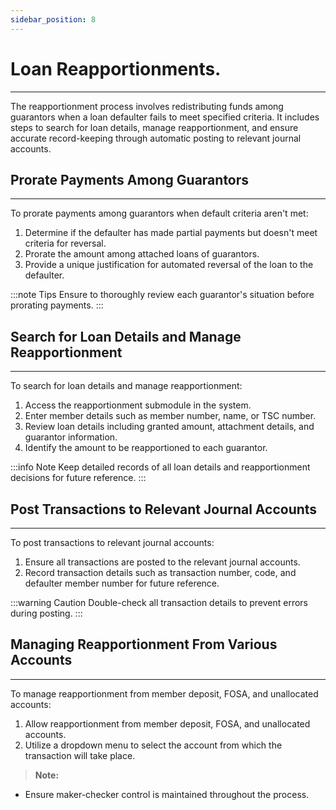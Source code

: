 ```yaml
---
sidebar_position: 8
---
```


# Loan Reapportionments.
---

<div class="customized-intro-container" id="introduction">
    <p>
The reapportionment process involves redistributing funds among guarantors when a loan defaulter fails to meet specified criteria. It includes steps to search for loan details, manage reapportionment, and ensure accurate record-keeping through automatic posting to relevant journal accounts.
    </p>
</div>

## Prorate Payments Among Guarantors
---

To prorate payments among guarantors when default criteria aren't met:

1. Determine if the defaulter has made partial payments but doesn't meet criteria for reversal.
2. Prorate the amount among attached loans of guarantors.
3. Provide a unique justification for automated reversal of the loan to the defaulter.

:::note Tips
Ensure to thoroughly review each guarantor's situation before prorating payments.
:::

## Search for Loan Details and Manage Reapportionment
---

To search for loan details and manage reapportionment:

1. Access the reapportionment submodule in the system.
2. Enter member details such as member number, name, or TSC number.
3. Review loan details including granted amount, attachment details, and guarantor information.
4. Identify the amount to be reapportioned to each guarantor.

:::info Note
Keep detailed records of all loan details and reapportionment decisions for future reference.
:::

## Post Transactions to Relevant Journal Accounts
---

To post transactions to relevant journal accounts:

1. Ensure all transactions are posted to the relevant journal accounts.
2. Record transaction details such as transaction number, code, and defaulter member number for future reference.

:::warning Caution
Double-check all transaction details to prevent errors during posting.
:::

## Managing Reapportionment From Various Accounts
---

To manage reapportionment from member deposit, FOSA, and unallocated accounts:

1. Allow reapportionment from member deposit, FOSA, and unallocated accounts.
2. Utilize a dropdown menu to select the account from which the transaction will take place.

> **Note:**
- Ensure maker-checker control is maintained throughout the process.
